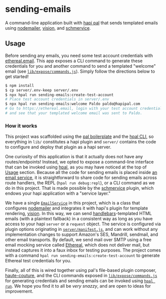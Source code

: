 # sending-emails

A command-line application built with [hapi pal](https://hapipal.com) that sends templated emails using [nodemailer](https://github.com/nodemailer/nodemailer), [vision](https://github.com/hapijs/vision), and [schmervice](https://github.com/hapipal/schmervice).

## Usage
Before sending any emails, you need some test account credentials with [ethereal.email](https://ethereal.email).  This app exposes a CLI command to generate these credentials for you and another command to send a templated "welcome" email (see [`lib/expose/commands.js`](lib/expose/commands.js)).  Simply follow the directions below to get started!

```sh
$ npm install
$ cp server/.env-keep server/.env
$ npx hpal run sending-emails:create-test-account
# Place test account credentials in server/.env
$ npx hpal run sending-emails:welcome Paldo paldo@hapipal.com
# Go to https://ethereal.email, login with your test account credentials,
# and see that your templated welcome email was sent to Paldo.
```

### How it works

This project was scaffolded using the [pal boilerplate](https://github.com/hapipal/boilerplate) and the [hpal CLI](https://github.com/hapipal/hpal), so everything in `lib/` constitutes a hapi plugin and `server/` contains the code to configure and deploy that plugin as a hapi server.

One curiosity of this application is that it actually does not have any routes/endpoints!  Instead, we opted to expose a command-line interface that can be invoked using [hpal](https://github.com/hapipal/hpal), as you may have noticed at the top of [Usage](#usage) section.  Because all the code for sending emails is placed inside [an email service](lib/services/email.js), it is straightforward to share code for sending emails across route handlers, the REPL (`hpal run debug:repl`), or a CLI command as we do in this project.  That is made possible by the [schmervice](https://github.com/hapipal/schmervice) plugin, which endows your hapi application with a "service layer."

We have a single [`EmailService`](lib/services/email.js) in this project, which is a class that configures [nodemailer](https://github.com/nodemailer/nodemailer) and integrates it with hapi's plugin for template rendering, [vision](https://github.com/hapijs/vision).  In this way, we can send [handlebars](https://github.com/wycats/handlebars.js)-templated HTML emails (with a plaintext fallback) in a consistent way as long as you have access to your hapi `server` or a `request` object.  The service is configured via plugin options originating in [`server/manifest.js`](server/manifest.js), and can work without any implementation changes to support Amazon's SES, Mandrill, sendmail, and other email transports.  By default, we send mail over SMTP using a free email mocking service called [Ethereal](https://ethereal.email), which does not deliver mail, but instead captures it into a faux inbox for testing purposes.  The project comes with a command `hpal run sending-emails:create-test-account` to generate Ethereal test credentials for you.

Finally, all of this is wired together using pal's file-based plugin composer, [haute-couture](https://github.com/hapipal/haute-couture), and the CLI commands exposed in [`lib/expose/commands.js`](lib/expose/commands.js) for generating credentials and sending emails can be invoked using [`hpal run`](https://github.com/hapipal/hpal#hpal-run).  We hope you find it to all be _very snazzy_, and are open to ideas for improvement.
